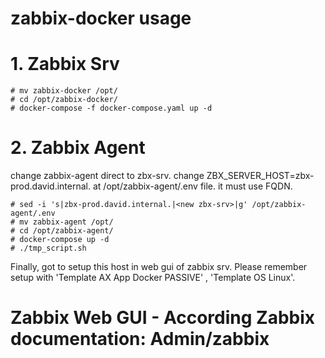 # zabbix-docker usage


# 1. Zabbix Srv
```console
# mv zabbix-docker /opt/
# cd /opt/zabbix-docker/
# docker-compose -f docker-compose.yaml up -d
```

# 2. Zabbix Agent

change zabbix-agent direct to zbx-srv.
change ZBX_SERVER_HOST=zbx-prod.david.internal. at /opt/zabbix-agent/.env file.
it must use FQDN.

```console
# sed -i 's|zbx-prod.david.internal.|<new zbx-srv>|g' /opt/zabbix-agent/.env
# mv zabbix-agent /opt/
# cd /opt/zabbix-agent/
# docker-compose up -d
# ./tmp_script.sh
```

Finally, got to setup this host in web gui of zabbix srv.
Please remember setup with 'Template AX App Docker PASSIVE' , 'Template OS Linux'.

# Zabbix Web GUI - According Zabbix documentation: Admin/zabbix

